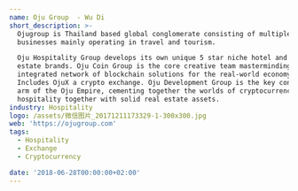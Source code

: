 ```yaml
---
name: Oju Group  - Wu Di
short_description: >-
  Ojugroup is Thailand based global conglomerate consisting of multiple
  businesses mainly operating in travel and tourism.

  Oju Hospitality Group develops its own unique 5 star niche hotel and real
  estate brands. Oju Coin Group is the core creative team masterminding a total
  integrated network of blockchain solutions for the real-world economy.
  Includes OjuX a crypto exchange. Oju Development Group is the key construction
  arm of the Oju Empire, cementing together the worlds of cryptocurrency and
  hospitality together with solid real estate assets.
industry: Hospitality
logo: /assets/微信图片_20171211173329-1-300x300.jpg
web: 'https://ojugroup.com'
tags:
  - Hospitality
  - Exchange
  - Cryptocurrency

date: '2018-06-28T00:00:00+02:00'
---
```

